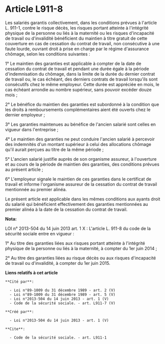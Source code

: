 # Article L911-8

Les salariés garantis collectivement, dans les conditions prévues à l'article L. 911-1, contre le risque décès, les risques
portant atteinte à l'intégrité physique de la personne ou liés à la maternité ou les risques d'incapacité de travail ou
d'invalidité bénéficient du maintien à titre gratuit de cette couverture en cas de cessation du contrat de travail, non
consécutive à une faute lourde, ouvrant droit à prise en charge par le régime d'assurance chômage, selon les conditions
suivantes : 

1° Le maintien des garanties est applicable à compter de la date de cessation du contrat de travail et pendant une durée
égale à la période d'indemnisation du chômage, dans la limite de la durée du dernier contrat de travail ou, le cas échéant,
des derniers contrats de travail lorsqu'ils sont consécutifs chez le même employeur. Cette durée est appréciée en mois, le
cas échéant arrondie au nombre supérieur, sans pouvoir excéder douze mois ; 

2° Le bénéfice du maintien des garanties est subordonné à la condition que les droits à remboursements complémentaires aient
été ouverts chez le dernier employeur ; 

3° Les garanties maintenues au bénéfice de l'ancien salarié sont celles en vigueur dans l'entreprise ; 

4° Le maintien des garanties ne peut conduire l'ancien salarié à percevoir des indemnités d'un montant supérieur à celui des
allocations chômage qu'il aurait perçues au titre de la même période ; 

5° L'ancien salarié justifie auprès de son organisme assureur, à l'ouverture et au cours de la période de maintien des
garanties, des conditions prévues au présent article ; 

6° L'employeur signale le maintien de ces garanties dans le certificat de travail et informe l'organisme assureur de la
cessation du contrat de travail mentionnée au premier alinéa. 

Le présent article est applicable dans les mêmes conditions aux ayants droit du salarié qui bénéficient effectivement des
garanties mentionnées au premier alinéa à la date de la cessation du contrat de travail.

**Nota:**

LOI n° 2013-504 du 14 juin 2013 art. 1 X : L'article L. 911-8 du code de la sécurité sociale entre en vigueur :

1° Au titre des garanties liées aux risques portant atteinte à l'intégrité physique de la personne ou liés à la maternité, à
compter du 1er juin 2014 ;

2° Au titre des garanties liées au risque décès ou aux risques d'incapacité de travail ou d'invalidité, à compter du 1er juin
2015.

**Liens relatifs à cet article**

	**Cité par**:

	  - Loi n°89-1009 du 31 décembre 1989 - art. 2 (V)
	  - Loi n°89-1009 du 31 décembre 1989 - art. 5 (V)
	  - Loi n°2013-504 du 14 juin 2013 - art. 1 (V)
	  - Code de la sécurité sociale. - art. L911-7 (V)

	**Créé par**:

	  - Loi n°2013-504 du 14 juin 2013 - art. 1 (V)

	**Cite**:

	  - Code de la sécurité sociale. - art. L911-1
